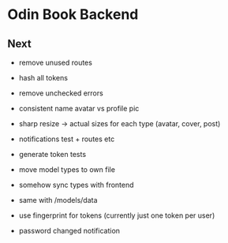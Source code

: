 # Odin Book Backend

## Next

- remove unused routes
- hash all tokens
- remove unchecked errors
- consistent name avatar vs profile pic
- sharp resize -> actual sizes for each type (avatar, cover, post)

- notifications test + routes etc
- generate token tests
- move model types to own file
- somehow sync types with frontend
- same with /models/data

- use fingerprint for tokens (currently just one token per user)
- password changed notification
